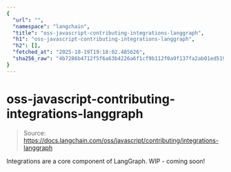 ```yaml
---
{
  "url": "",
  "namespace": "langchain",
  "title": "oss-javascript-contributing-integrations-langgraph",
  "h1": "oss-javascript-contributing-integrations-langgraph",
  "h2": [],
  "fetched_at": "2025-10-19T19:18:02.485626",
  "sha256_raw": "4b7286b4712f5f6a63b4226a6f1cf9b112f0a9f137fa2ab01ed519f08e9b2fa4"
}
---
```


# oss-javascript-contributing-integrations-langgraph

> Source: https://docs.langchain.com/oss/javascript/contributing/integrations-langgraph

Integrations are a core component of LangGraph.
WIP - coming soon!